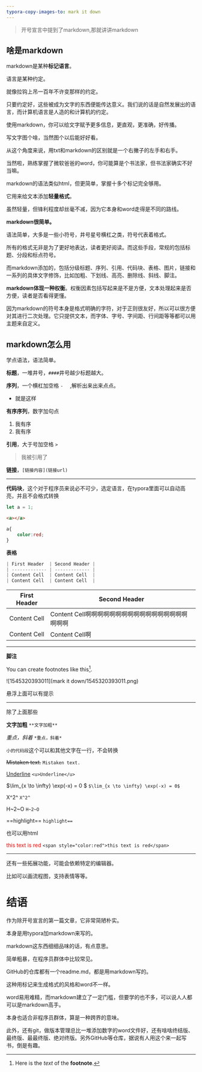 ```yaml
---
typora-copy-images-to: mark it down
---
```


> 开号宣言中提到了markdown,那就讲讲markdown



## 啥是markdown

markdown是某种**标记语言**。

语言是某种约定。

就像拉钩上吊一百年不许变那样的约定。

只要约定好，这些被成为文字的东西便能传达意义。我们说的话是自然发展出的语言，而计算机语言是人造的和计算机的约定。

使用markdown，你可以给文字赋予更多信息，更直观，更准确，好传播。

写文字图个啥，当然图个以后能好好看。

从这个角度来说，用txt和markdown的区别就是一个右撇子的左手和右手。

当然啦，熟练掌握了微软爸爸的word，你可能算是个书法家，但书法家确实不好当嘛。



markdown的语法类似html，但更简单，掌握十多个标记完全够用。

它用来给文本添加**轻量格式**。

虽然轻量，但锋利程度却丝毫不减，因为它本身和word走得是不同的路线。

**markdown很简单。**

语法简单，大多是一些小符号，井号星号横杠之类，符号代表着格式。

所有的格式无非是为了更好地表达，读者更好阅读。而这些手段，常规的包括标题、分段和标点符号。

而markdown添加的，包括分级标题、序列、引用、代码块、表格、图片，链接和一系列的具体文字修饰，比如加粗、下划线、高亮、删除线、斜线、脚注。

**markdown体现一种权衡**。权衡因素包括写起来是不是方便，文本处理起来是否方便，读者是否看得更懂。

因为markdown的符号本身是格式明确的字符，对于正则很友好，所以可以很方便对其进行二次处理。它只提供文本，而字体、字号、字间距、行间距等等都可以用主题来自定义。



## markdown怎么用

学点语法，语法简单。

**标题**，一堆井号，`####`井号越少标题越大。

**序列**，一个横杠加空格 `-  ` ,解析出来出来点点。

- 就是这样

**有序序列**，数字加句点

1. 我有序
2. 我有序

**引用**，大于号加空格 `>  ` 

> 我被引用了

**链接**，`[链接内容](链接url)`

---

**代码块**，这个对于程序员来说必不可少，选定语言，在typora里面可以自动高亮，并且不会格式转换

```js
let a = 1;
```

```html
<a></a>
```

```css
a{
    color:red;
}
```







**表格**

```js
| First Header  | Second Header |
| ------------- | ------------- |
| Content Cell  | Content Cell  |
| Content Cell  | Content Cell  |
```

| First Header | Second Header                                        |
| ------------ | ---------------------------------------------------- |
| Content Cell | Content Cell啊啊啊啊啊啊啊啊啊啊啊啊啊啊啊啊啊啊啊啊 |
| Content Cell | Content Cell啊                                       |

----

**脚注**

You can create footnotes like this[^footnote].

[^footnote]: Here is the *text* of the **footnote**.

![1545320393011](mark it down/1545320393011.png)

悬浮上面可以有提示

------

除了上面那些

**文字加粗**     `**文字加粗**`

*重点，斜着*        `*重点，斜着* `

`小的代码段`这个可以和其他文字在一行，不会转换

~~Mistaken text.~~     `Mistaken text.`

<u>Underline</u>      `<u>Underline</u>`

$\lim_{x \to \infty} \exp(-x) = 0     $          ` $\lim_{x \to \infty} \exp(-x) = 0$ `

X^2^  `X^2^`

H~2~O  `H~2~O`

==highlight==   `highlight== `



也可以用html

<span style="color:red">this text is red</span> `<span style="color:red">this text is red</span>`

--------

还有一些拓展功能，可能会依赖特定的编辑器。

比如可以画流程图，支持表情等等。



# 结语

作为除开号宣言的第一篇文章，它非常简陋朴实。

本身是用typora加markdown来写的。

markdown这东西细细品味的话，有点意思。

简单粗暴，在程序员群体中比较常见。

GitHub的仓库都有一个readme.md，都是用markdown写的。

这种用标记来生成格式的风格和word不一样。

word易用难精，而markdown建立了一定门槛，但要学的也不多，可以说人人都可以是markdown高手。

本身也适合非程序员群体，算是一种跨界的意味。

此外，还有git，做版本管理总比一堆添加数字的word文件好，还有啥啥终结版、最终版、最最终版、绝对终版。另外GitHub等仓库，据说有人用这个来一起写书，倒是有趣。





